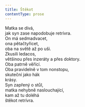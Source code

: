 ```yaml
---
title: Štěkot
contentType: prose
---
```


<section>

Matka se dívá,  
jak syn zase napodobuje retrívra.  
On má sedmadvacet,  
ona pětačtyřicet,  
oba na světě až po uši.  
Zkusili ledacos,  
většinou přes inzeráty a přes doktory.  
Oba patrně věřící.  
Oba pravidelně v tom nonstopu,  
skuteční jako hák  
krásy.  
Syn zapřený o stůl,  
matka nehybně naslouchající,  
kam až tu doléhá  
štěkot retrívra.

</section>
